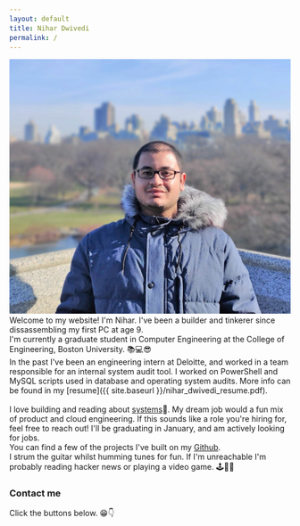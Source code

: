 ```yaml
---
layout: default
title: Nihar Dwivedi
permalink: /
---
```

![](nihar.jpg)
Welcome to my website! I'm Nihar. I've been a builder and tinkerer since dissassembling my first PC at age 9.  <br/>
I'm currently a graduate student in Computer Engineering at the College of Engineering, Boston University. 📚💻😎  <br/>
In the past I've been an engineering intern at Deloitte, and worked in a team responsible for an internal system audit tool. I worked on PowerShell and MySQL scripts used in database and operating system audits. More info can be found in my [resume]({{ site.baseurl }}/nihar_dwivedi_resume.pdf).<br/>  
I love building and reading about [systems](https://xkcd.com/974/)🤣.  My dream job would a fun mix of product and cloud engineering. If this sounds like a role you're hiring for, feel free to reach out! I'll be graduating in January, and am actively looking for jobs.<br/>
You can find a few of the projects I've built on my [Github](https://github.com/nihardwivedi).  <br/>
I strum the guitar whilst humming tunes for fun. If I'm unreachable I'm probably reading hacker news or playing a video game. 🕹🎸🎶  <br/>

### Contact me
Click the buttons below. 😁👇 <br/>
